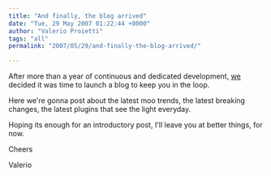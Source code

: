 ```yaml
---
title: "And finally, the blog arrived"
date: "Tue, 29 May 2007 01:22:44 +0000"
author: "Valerio Proietti"
tags: "all"
permalink: "2007/05/29/and-finally-the-blog-arrived/"

---
```

After more than a year of continuous and dedicated development, [we](/developers) decided it was time to launch a blog to keep you in the loop.

Here we're gonna post about the latest moo trends, the latest breaking changes, the latest plugins that see the light everyday.

Hoping its enough for an introductory post, I'll leave you at better things, for now.

Cheers

Valerio
